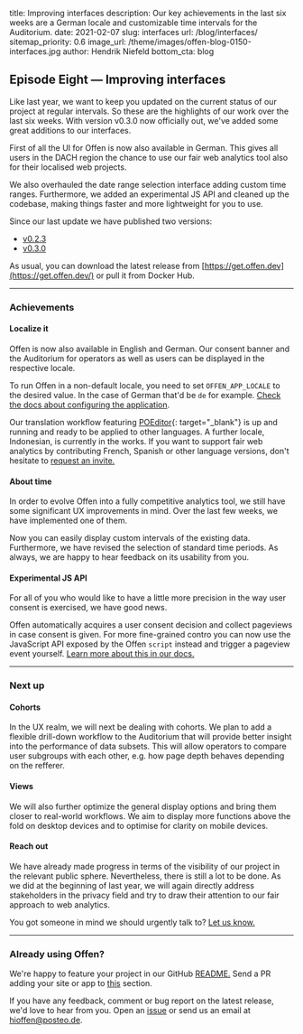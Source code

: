 title: Improving interfaces
description: Our key achievements in the last six weeks are a German locale and customizable time intervals for the Auditorium.
date: 2021-02-07
slug: interfaces
url: /blog/interfaces/
sitemap_priority: 0.6
image_url: /theme/images/offen-blog-0150-interfaces.jpg
author: Hendrik Niefeld
bottom_cta: blog

## Episode Eight — Improving interfaces

Like last year, we want to keep you updated on the current status of our project at regular intervals. So these are the highlights of our work over the last six weeks. With version v0.3.0 now officially out, we've added some great additions to our interfaces.

First of all the UI for Offen is now also available in German. This gives all users in the DACH region the chance to use our fair web analytics tool also for their localised web projects.

We also overhauled the date range selection interface adding custom time ranges. Furthermore, we added an experimental JS API and cleaned up the codebase, making things faster and more lightweight for you to use.

Since our last update we have published two versions:

- [v0.2.3](https://github.com/offen/offen/releases/tag/v0.2.3)
- [v0.3.0](https://github.com/offen/offen/releases/tag/v0.3.0)

As usual, you can download the latest release from [https://get.offen.dev](https://get.offen.dev/) or pull it from Docker Hub.

---

### Achievements

#### Localize it

Offen is now also available in English and German. Our consent banner and the Auditorium for operators as well as users can be displayed in the respective locale.

To run Offen in a non-default locale, you need to set `OFFEN_APP_LOCALE` to the desired value. In the case of German that'd be `de` for example. [Check the docs about configuring the application](https://docs.offen.dev/running-offen/configuring-the-application/#application).

Our translation workflow featuring [POEditor](https://poeditor.com){: target="_blank"} is up and running and ready to be applied to other languages. A further locale, Indonesian, is currently in the works. If you want to support fair web analytics by contributing French, Spanish or other language versions, don't hesitate to [request an invite.](mailto:hioffen@posteo.de)

#### About time

In order to evolve Offen into a fully competitive analytics tool, we still have some significant UX improvements in mind. Over the last few weeks, we have implemented one of them.

Now you can easily display custom intervals of the existing data. Furthermore, we have revised the selection of standard time periods. As always, we are happy to hear feedback on its usability from you.

#### Experimental JS API

For all of you who would like to have a little more precision in the way user consent is exercised, we have good news.

Offen automatically acquires a user consent decision and collect pageviews in case consent is given. For more fine-grained contro you can now use the JavaScript API exposed by the Offen `script` instead and trigger a pageview event yourself. [Learn more about this in our docs.](https://docs.offen.dev/running-offen/embedding-the-script/#triggering-pageviews-using-the-javascript-api)

---

### Next up

#### Cohorts

In the UX realm, we will next be dealing with cohorts. We plan to add a flexible drill-down workflow to the Auditorium that will provide better insight into the performance of data subsets. This will allow operators to compare user subgroups with each other, e.g. how page depth behaves depending on the refferer.

#### Views

We will also further optimize the general display options and bring them closer to real-world workflows. We aim to display more functions above the fold on desktop devices and to optimise for clarity on mobile devices.

#### Reach out

We have already made progress in terms of the visibility of our project in the relevant public sphere. Nevertheless, there is still a lot to be done. As we did at the beginning of last year, we will again directly address stakeholders in the privacy field and try to draw their attention to our fair approach to web analytics.

You got someone in mind we should urgently talk to? [Let us know.](mailto:hioffen@posteo.de)

---

### Already using Offen?

We're happy to feature your project in our GitHub [README.](https://github.com/offen/offen/blob/development/README.md) Send a PR adding your site or app to [this](https://github.com/offen/offen/blob/development/README.md#whos-using-offen) section.

If you have any feedback, comment or bug report on the latest release, we'd love to hear from you. Open an [issue](https://github.com/offen/offen/issues) or send us an email at [hioffen@posteo.de](mailto:hioffen@posteo.de).

